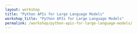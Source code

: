 ```yaml
---
layout: workshop
title: "Python APIs for Large Language Models"
workshop_title: "Python APIs for Large Language Models"
permalink: /workshop/python-apis-for-large-language-models/
---
```

